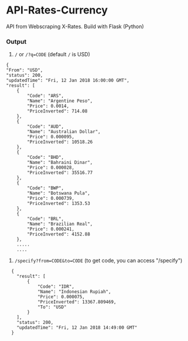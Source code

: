 # API-Rates-Currency
API from Webscraping X-Rates. Build with Flask (Python)

### Output
1.  `/` or `/?q=CODE` (default `/` is USD)
```
{
"From": "USD",
"status": 200,
"updatedTime": "Fri, 12 Jan 2018 16:00:00 GMT",
"result": [
    {
        "Code": "ARS",
        "Name": "Argentine Peso",
        "Price": 0.0014,
        "PriceInverted": 714.08
    },
    {
        "Code": "AUD",
        "Name": "Australian Dollar",
        "Price": 0.000095,
        "PriceInverted": 10518.26
    },
    {
        "Code": "BHD",
        "Name": "Bahraini Dinar",
        "Price": 0.000028,
        "PriceInverted": 35516.77
    },
    {
        "Code": "BWP",
        "Name": "Botswana Pula",
        "Price": 0.000739,
        "PriceInverted": 1353.53
    },
    {
        "Code": "BRL",
        "Name": "Brazilian Real",
        "Price": 0.000241,
        "PriceInverted": 4152.88
    },
    .....
    ....
```

1.  `/specify?from=CODE&to=CODE` (to get code, you can access "/specify")
```
  {
    "result": [
        {
            "Code": "IDR",
            "Name": "Indonesian Rupiah",
            "Price": 0.000075,
            "PriceInverted": 13367.809469,
            "To": "USD"
        }
    ],
    "status": 200,
    "updatedTime": "Fri, 12 Jan 2018 14:49:00 GMT"
  }
